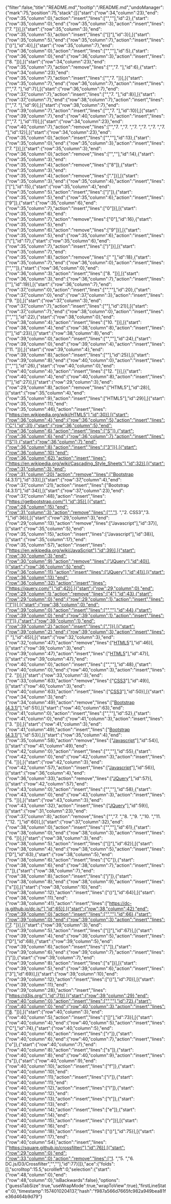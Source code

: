 {"filter":false,"title":"README.md","tooltip":"/README.md","undoManager":{"mark":75,"position":75,"stack":[[{"start":{"row":34,"column":23},"end":{"row":35,"column":0},"action":"insert","lines":["",""],"id":2},{"start":{"row":35,"column":0},"end":{"row":35,"column":3},"action":"insert","lines":["7. "]}],[{"start":{"row":35,"column":3},"end":{"row":35,"column":5},"action":"insert","lines":["[]"],"id":3}],[{"start":{"row":35,"column":5},"end":{"row":35,"column":7},"action":"insert","lines":["()"],"id":4}],[{"start":{"row":35,"column":7},"end":{"row":36,"column":0},"action":"insert","lines":["",""],"id":5},{"start":{"row":36,"column":0},"end":{"row":36,"column":3},"action":"insert","lines":["8. "]}],[{"start":{"row":34,"column":23},"end":{"row":35,"column":7},"action":"remove","lines":["","7. []()"],"id":6},{"start":{"row":34,"column":23},"end":{"row":35,"column":7},"action":"insert","lines":["","7. []()"]}],[{"start":{"row":35,"column":7},"end":{"row":36,"column":7},"action":"insert","lines":["","7. []()"],"id":7}],[{"start":{"row":36,"column":7},"end":{"row":37,"column":7},"action":"insert","lines":["","7. []()"],"id":8}],[{"start":{"row":37,"column":7},"end":{"row":38,"column":7},"action":"insert","lines":["","7. []()"],"id":9}],[{"start":{"row":38,"column":7},"end":{"row":39,"column":7},"action":"insert","lines":["","7. []()"],"id":10}],[{"start":{"row":39,"column":7},"end":{"row":40,"column":7},"action":"insert","lines":["","7. []()"],"id":11}],[{"start":{"row":34,"column":23},"end":{"row":40,"column":7},"action":"remove","lines":["","7. []()","7. []()","7. []()","7. []()","7. []()","7. []()"],"id":12}],[{"start":{"row":34,"column":23},"end":{"row":35,"column":0},"action":"insert","lines":["",""],"id":13},{"start":{"row":35,"column":0},"end":{"row":35,"column":3},"action":"insert","lines":["7. "]}],[{"start":{"row":35,"column":3},"end":{"row":36,"column":0},"action":"remove","lines":["",""],"id":14},{"start":{"row":35,"column":3},"end":{"row":35,"column":4},"action":"remove","lines":["8"]},{"start":{"row":35,"column":3},"end":{"row":35,"column":4},"action":"remove","lines":["."]}],[{"start":{"row":35,"column":3},"end":{"row":35,"column":4},"action":"insert","lines":["["],"id":15},{"start":{"row":35,"column":4},"end":{"row":35,"column":5},"action":"insert","lines":["]"]},{"start":{"row":35,"column":5},"end":{"row":35,"column":6},"action":"insert","lines":["9"]},{"start":{"row":35,"column":6},"end":{"row":35,"column":7},"action":"insert","lines":["0"]}],[{"start":{"row":35,"column":6},"end":{"row":35,"column":7},"action":"remove","lines":["0"],"id":16},{"start":{"row":35,"column":5},"end":{"row":35,"column":6},"action":"remove","lines":["9"]}],[{"start":{"row":35,"column":5},"end":{"row":35,"column":6},"action":"insert","lines":["("],"id":17},{"start":{"row":35,"column":6},"end":{"row":35,"column":7},"action":"insert","lines":[")"]}],[{"start":{"row":35,"column":7},"end":{"row":35,"column":8},"action":"remove","lines":[" "],"id":18},{"start":{"row":35,"column":7},"end":{"row":36,"column":0},"action":"insert","lines":["",""]},{"start":{"row":36,"column":0},"end":{"row":36,"column":3},"action":"insert","lines":["8. "]}],[{"start":{"row":36,"column":3},"end":{"row":36,"column":7},"action":"insert","lines":["[]()"],"id":19}],[{"start":{"row":36,"column":7},"end":{"row":37,"column":0},"action":"insert","lines":["",""],"id":20},{"start":{"row":37,"column":0},"end":{"row":37,"column":3},"action":"insert","lines":["9. "]}],[{"start":{"row":37,"column":3},"end":{"row":37,"column":7},"action":"insert","lines":["[]()"],"id":21}],[{"start":{"row":37,"column":7},"end":{"row":38,"column":0},"action":"insert","lines":["",""],"id":22},{"start":{"row":38,"column":0},"end":{"row":38,"column":4},"action":"insert","lines":["10. "]}],[{"start":{"row":38,"column":4},"end":{"row":38,"column":8},"action":"insert","lines":["[]()"],"id":23}],[{"start":{"row":38,"column":8},"end":{"row":39,"column":0},"action":"insert","lines":["",""],"id":24},{"start":{"row":39,"column":0},"end":{"row":39,"column":4},"action":"insert","lines":["11. "]}],[{"start":{"row":39,"column":4},"end":{"row":39,"column":8},"action":"insert","lines":["[]()"],"id":25}],[{"start":{"row":39,"column":8},"end":{"row":40,"column":0},"action":"insert","lines":["",""],"id":26},{"start":{"row":40,"column":0},"end":{"row":40,"column":4},"action":"insert","lines":["12. "]}],[{"start":{"row":40,"column":4},"end":{"row":40,"column":8},"action":"insert","lines":["[]()"],"id":27}],[{"start":{"row":29,"column":3},"end":{"row":29,"column":8},"action":"remove","lines":["HTML5"],"id":28}],[{"start":{"row":35,"column":4},"end":{"row":35,"column":9},"action":"insert","lines":["HTML5"],"id":29}],[{"start":{"row":35,"column":11},"end":{"row":35,"column":46},"action":"insert","lines":["https://en.wikipedia.org/wiki/HTML5"],"id":30}],[{"start":{"row":36,"column":4},"end":{"row":36,"column":5},"action":"insert","lines":["C"],"id":31},{"start":{"row":36,"column":5},"end":{"row":36,"column":6},"action":"insert","lines":["S"]},{"start":{"row":36,"column":6},"end":{"row":36,"column":7},"action":"insert","lines":["S"]},{"start":{"row":36,"column":7},"end":{"row":36,"column":8},"action":"insert","lines":["3"]}],[{"start":{"row":36,"column":10},"end":{"row":36,"column":62},"action":"insert","lines":["https://en.wikipedia.org/wiki/Cascading_Style_Sheets"],"id":32}],[{"start":{"row":31,"column":3},"end":{"row":31,"column":20},"action":"remove","lines":["Bootstrap (4.3.1)"],"id":33}],[{"start":{"row":37,"column":4},"end":{"row":37,"column":21},"action":"insert","lines":["Bootstrap (4.3.1)"],"id":34}],[{"start":{"row":37,"column":23},"end":{"row":37,"column":48},"action":"insert","lines":["https://getbootstrap.com/"],"id":35}],[{"start":{"row":28,"column":15},"end":{"row":31,"column":3},"action":"remove","lines":["","1. ","2. CSS3","3. "],"id":36}],[{"start":{"row":29,"column":3},"end":{"row":29,"column":13},"action":"remove","lines":["Javascript"],"id":37}],[{"start":{"row":35,"column":5},"end":{"row":35,"column":15},"action":"insert","lines":["Javascript"],"id":38}],[{"start":{"row":35,"column":17},"end":{"row":35,"column":57},"action":"insert","lines":["https://en.wikipedia.org/wiki/JavaScript"],"id":39}],[{"start":{"row":30,"column":3},"end":{"row":30,"column":9},"action":"remove","lines":["JQuery"],"id":40}],[{"start":{"row":36,"column":5},"end":{"row":36,"column":11},"action":"insert","lines":["JQuery"],"id":41}],[{"start":{"row":36,"column":13},"end":{"row":36,"column":32},"action":"insert","lines":["https://jquery.com/"],"id":42}],[{"start":{"row":29,"column":0},"end":{"row":29,"column":1},"action":"remove","lines":["4"],"id":43},{"start":{"row":29,"column":0},"end":{"row":29,"column":1},"action":"insert","lines":["1"]}],[{"start":{"row":38,"column":0},"end":{"row":39,"column":0},"action":"insert","lines":["",""],"id":44},{"start":{"row":39,"column":0},"end":{"row":39,"column":1},"action":"insert","lines":["1"]},{"start":{"row":39,"column":1},"end":{"row":39,"column":2},"action":"insert","lines":["."]}],[{"start":{"row":39,"column":2},"end":{"row":39,"column":3},"action":"insert","lines":[" "],"id":45}],[{"start":{"row":32,"column":3},"end":{"row":32,"column":47},"action":"remove","lines":["[HTML5](https://en.wikipedia.org/wiki/HTML5)"],"id":46}],[{"start":{"row":39,"column":3},"end":{"row":39,"column":47},"action":"insert","lines":["[HTML5](https://en.wikipedia.org/wiki/HTML5)"],"id":47}],[{"start":{"row":39,"column":47},"end":{"row":40,"column":0},"action":"insert","lines":["",""],"id":48},{"start":{"row":40,"column":0},"end":{"row":40,"column":3},"action":"insert","lines":["2. "]}],[{"start":{"row":33,"column":3},"end":{"row":33,"column":63},"action":"remove","lines":["[CSS3](https://en.wikipedia.org/wiki/Cascading_Style_Sheets)"],"id":49}],[{"start":{"row":40,"column":3},"end":{"row":40,"column":63},"action":"insert","lines":["[CSS3](https://en.wikipedia.org/wiki/Cascading_Style_Sheets)"],"id":50}],[{"start":{"row":34,"column":3},"end":{"row":34,"column":49},"action":"remove","lines":["[Bootstrap (4.3.1)](https://getbootstrap.com/)"],"id":51}],[{"start":{"row":40,"column":63},"end":{"row":41,"column":0},"action":"insert","lines":["",""],"id":52},{"start":{"row":41,"column":0},"end":{"row":41,"column":3},"action":"insert","lines":["3. "]}],[{"start":{"row":41,"column":3},"end":{"row":41,"column":49},"action":"insert","lines":["[Bootstrap (4.3.1)](https://getbootstrap.com/)"],"id":53}],[{"start":{"row":35,"column":4},"end":{"row":35,"column":58},"action":"remove","lines":["[Javascript](https://en.wikipedia.org/wiki/JavaScript)"],"id":54}],[{"start":{"row":41,"column":49},"end":{"row":42,"column":0},"action":"insert","lines":["",""],"id":55},{"start":{"row":42,"column":0},"end":{"row":42,"column":3},"action":"insert","lines":["4. "]}],[{"start":{"row":42,"column":3},"end":{"row":42,"column":57},"action":"insert","lines":["[Javascript](https://en.wikipedia.org/wiki/JavaScript)"],"id":56}],[{"start":{"row":36,"column":4},"end":{"row":36,"column":33},"action":"remove","lines":["[JQuery](https://jquery.com/)"],"id":57}],[{"start":{"row":42,"column":57},"end":{"row":43,"column":0},"action":"insert","lines":["",""],"id":58},{"start":{"row":43,"column":0},"end":{"row":43,"column":3},"action":"insert","lines":["5. "]}],[{"start":{"row":43,"column":3},"end":{"row":43,"column":32},"action":"insert","lines":["[JQuery](https://jquery.com/)"],"id":59}],[{"start":{"row":31,"column":23},"end":{"row":37,"column":8},"action":"remove","lines":["","7. ","8. ","9. ","10. ","11. ","12. []()"],"id":60}],[{"start":{"row":37,"column":32},"end":{"row":38,"column":0},"action":"insert","lines":["",""],"id":61},{"start":{"row":38,"column":0},"end":{"row":38,"column":3},"action":"insert","lines":["6. "]}],[{"start":{"row":38,"column":3},"end":{"row":38,"column":5},"action":"insert","lines":["[]"],"id":62}],[{"start":{"row":38,"column":4},"end":{"row":38,"column":5},"action":"insert","lines":["D"],"id":63},{"start":{"row":38,"column":5},"end":{"row":38,"column":6},"action":"insert","lines":["C"]},{"start":{"row":38,"column":6},"end":{"row":38,"column":7},"action":"insert","lines":["."]},{"start":{"row":38,"column":7},"end":{"row":38,"column":8},"action":"insert","lines":["j"]},{"start":{"row":38,"column":8},"end":{"row":38,"column":9},"action":"insert","lines":["s"]}],[{"start":{"row":38,"column":10},"end":{"row":38,"column":12},"action":"insert","lines":["()"],"id":64}],[{"start":{"row":38,"column":11},"end":{"row":38,"column":41},"action":"insert","lines":["https://dc-js.github.io/dc.js/"],"id":65}],[{"start":{"row":38,"column":42},"end":{"row":39,"column":0},"action":"insert","lines":["",""],"id":66},{"start":{"row":39,"column":0},"end":{"row":39,"column":3},"action":"insert","lines":["7. "]}],[{"start":{"row":39,"column":3},"end":{"row":39,"column":5},"action":"insert","lines":["[]"],"id":67}],[{"start":{"row":39,"column":4},"end":{"row":39,"column":5},"action":"insert","lines":["D"],"id":68},{"start":{"row":39,"column":5},"end":{"row":39,"column":6},"action":"insert","lines":["."]},{"start":{"row":39,"column":6},"end":{"row":39,"column":7},"action":"insert","lines":["j"]},{"start":{"row":39,"column":7},"end":{"row":39,"column":8},"action":"insert","lines":["s"]}],[{"start":{"row":39,"column":5},"end":{"row":39,"column":6},"action":"insert","lines":["3"],"id":69}],[{"start":{"row":39,"column":10},"end":{"row":39,"column":12},"action":"insert","lines":["()"],"id":70}],[{"start":{"row":39,"column":11},"end":{"row":39,"column":28},"action":"insert","lines":["https://d3js.org/"],"id":71}],[{"start":{"row":39,"column":29},"end":{"row":40,"column":0},"action":"insert","lines":["",""],"id":72},{"start":{"row":40,"column":0},"end":{"row":40,"column":3},"action":"insert","lines":["8. "]}],[{"start":{"row":40,"column":3},"end":{"row":40,"column":5},"action":"insert","lines":["[]"],"id":73}],[{"start":{"row":40,"column":4},"end":{"row":40,"column":5},"action":"insert","lines":["C"],"id":74},{"start":{"row":40,"column":5},"end":{"row":40,"column":6},"action":"insert","lines":["r"]},{"start":{"row":40,"column":6},"end":{"row":40,"column":7},"action":"insert","lines":["o"]},{"start":{"row":40,"column":7},"end":{"row":40,"column":8},"action":"insert","lines":["s"]},{"start":{"row":40,"column":8},"end":{"row":40,"column":9},"action":"insert","lines":["s"]},{"start":{"row":40,"column":9},"end":{"row":40,"column":10},"action":"insert","lines":["f"]},{"start":{"row":40,"column":10},"end":{"row":40,"column":11},"action":"insert","lines":["i"]},{"start":{"row":40,"column":11},"end":{"row":40,"column":12},"action":"insert","lines":["l"]},{"start":{"row":40,"column":12},"end":{"row":40,"column":13},"action":"insert","lines":["t"]},{"start":{"row":40,"column":13},"end":{"row":40,"column":14},"action":"insert","lines":["e"]},{"start":{"row":40,"column":14},"end":{"row":40,"column":15},"action":"insert","lines":["r"]}],[{"start":{"row":40,"column":16},"end":{"row":40,"column":18},"action":"insert","lines":["()"],"id":75}],[{"start":{"row":40,"column":17},"end":{"row":40,"column":54},"action":"insert","lines":["https://square.github.io/crossfilter/"],"id":76}],[{"start":{"row":29,"column":0},"end":{"row":33,"column":0},"action":"remove","lines":["1. ","5. ","6. DC.js/D3/Crossfilter","",""],"id":77}]]},"ace":{"folds":[],"scrolltop":15.5,"scrollleft":0,"selection":{"start":{"row":48,"column":0},"end":{"row":48,"column":0},"isBackwards":false},"options":{"guessTabSize":true,"useWrapMode":true,"wrapToView":true},"firstLineState":0},"timestamp":1574010204137,"hash":"f987a566d7665fc982a949bea81fe36d464b9d79"}